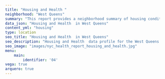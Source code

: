 ```yaml
---
title: "Housing and Health "
neighborhood: "West Queens"
summary: "This report provides a neighborhood summary of housing conditions and related health outcomes. It also describes population characteristics that can increase vulnerability to housing hazards."
data_json: "Housing and Health  in West Queens"
content_yml: "housing"
type: location
seo_title: "Housing and Health  in West Queens"
seo_description: "Housing and Health  data profile for the West Queens neighborhood of NYC."
seo_image: "images/nyc_health_report_housing_and_health.jpg"
menu:
    main:
        identifier: '04'
vega: true
arquero: true
---
```

